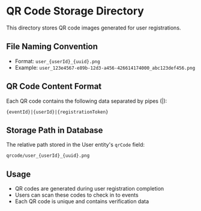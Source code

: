 # QR Code Storage Directory

This directory stores QR code images generated for user registrations.

## File Naming Convention

- Format: `user_{userId}_{uuid}.png`
- Example: `user_123e4567-e89b-12d3-a456-426614174000_abc123def456.png`

## QR Code Content Format

Each QR code contains the following data separated by pipes (|):

```
{eventId}|{userId}|{registrationToken}
```

## Storage Path in Database

The relative path stored in the User entity's `qrCode` field:

```
qrcode/user_{userId}_{uuid}.png
```

## Usage

- QR codes are generated during user registration completion
- Users can scan these codes to check in to events
- Each QR code is unique and contains verification data
